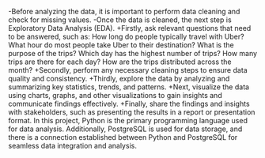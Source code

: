 -Before analyzing the data, it is important to perform data cleaning and check for missing values.
-Once the data is cleaned, the next step is Exploratory Data Analysis (EDA).
+Firstly, ask relevant questions that need to be answered, such as:
How long do people typically travel with Uber?
What hour do most people take Uber to their destination?
What is the purpose of the trips?
Which day has the highest number of trips?
How many trips are there for each day?
How are the trips distributed across the month?
+Secondly, perform any necessary cleaning steps to ensure data quality and consistency.
+Thirdly, explore the data by analyzing and summarizing key statistics, trends, and patterns.
+Next, visualize the data using charts, graphs, and other visualizations to gain insights and communicate findings effectively.
+Finally, share the findings and insights with stakeholders, such as presenting the results in a report or presentation format.
In this project, Python is the primary programming language used for data analysis. Additionally, PostgreSQL is used for data storage, and there is a connection established between Python and PostgreSQL for seamless data integration and analysis.
